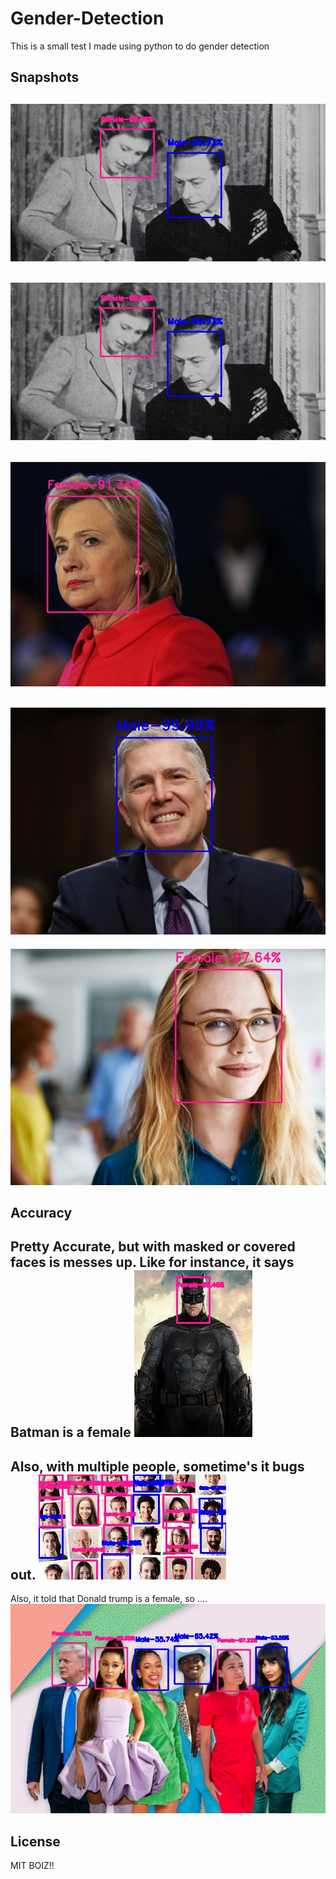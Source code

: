 # Gender-Detection
This is a small test I made using python to do gender detection

## Snapshots
![13](https://raw.githubusercontent.com/LAKSHYAJAIN16/gender-detection/main/tests/output-13.jpg)
---
![12](https://raw.githubusercontent.com/LAKSHYAJAIN16/gender-detection/main/tests/output-13.jpg)
---
![2](https://raw.githubusercontent.com/LAKSHYAJAIN16/gender-detection/main/tests/output-2.jpg)
---
![3](https://raw.githubusercontent.com/LAKSHYAJAIN16/gender-detection/main/tests/output-3.jpg)
---
![4](https://raw.githubusercontent.com/LAKSHYAJAIN16/gender-detection/main/tests/output-4.jpg)

## Accuracy
Pretty Accurate, but with masked or covered faces is messes up. Like for instance, it says Batman is a female
![batman](https://raw.githubusercontent.com/LAKSHYAJAIN16/gender-detection/main/tests/output-9.jpg)
---
Also, with multiple people, sometime's it bugs out.
![people](https://raw.githubusercontent.com/LAKSHYAJAIN16/gender-detection/main/tests/output-15.jpg)
---
Also, it told that Donald trump is a female, so ....
![dd](https://raw.githubusercontent.com/LAKSHYAJAIN16/gender-detection/main/tests/output-16.jpg)

## License
MIT BOIZ!!